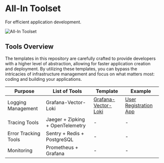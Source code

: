 # All-In Toolset
For efficient application development.

![All-In Toolset](http://i.imgur.com/3p88YN0.jpg)

## Tools Overview
The templates in this repository are carefully crafted to provide developers with a higher level of abstraction, allowing for faster application creation and deployment. By utilizing these templates, you can bypass the intricacies of infrastructure management and focus on what matters most: coding and building your applications.

| Purpose                 | List of Tools                           | Template                                             | Example                                  |
|-------------------------|-----------------------------------------|------------------------------------------------------|------------------------------------------|
| Logging Management      | Grafana-Vector-Loki                 | [Grafana-Vector-Loki](.bunnyshell/templates/grafana-vector-loki)| [User Registration App](examples/user_registration_app) |
| Tracing Tools           | Jaeger + Zipking + OpenTelemetry        | -                                                    | -                                        |
| Error Tracking Tools    | Sentry + Redis + PostgreSQL             | -                                                    | -                                        |
| Monitoring              | Prometheus + Grafana                    | -                                                    | -                                        |

